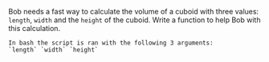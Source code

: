 Bob needs a fast way to calculate the volume of a cuboid with three values: `length`, `width` and the `height` of the cuboid. Write a function to help Bob with this calculation.

```if:shell
In bash the script is ran with the following 3 arguments:
`length` `width` `height`
```
